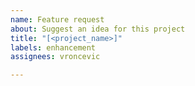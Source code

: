```yaml
---
name: Feature request
about: Suggest an idea for this project
title: "[<project_name>]"
labels: enhancement
assignees: vroncevic

---
```



